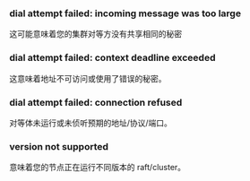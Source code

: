 
### dial attempt failed: incoming message was too large

这可能意味着您的集群对等方没有共享相同的秘密

### dial attempt failed: context deadline exceeded

这意味着地址不可访问或使用了错误的秘密。

### dial attempt failed: connection refused

对等体未运行或未侦听预期的地址/协议/端口。

### version not supported

意味着您的节点正在运行不同版本的 raft/cluster。